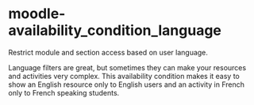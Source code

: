 moodle-availability_condition_language
======================================

Restrict module and section access based on user language.

Language filters are great, but sometimes they can make your resources and activities very complex. 
This availability condition makes it easy to show an English resource only to English users and an
activity in French only to French speaking students.
